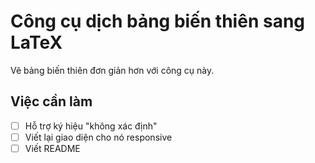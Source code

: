 # Công cụ dịch bảng biến thiên sang LaTeX

Vẽ bảng biến thiên đơn giản hơn với công cụ này.

## Việc cần làm

- [ ] Hỗ trợ ký hiệu "không xác định"
- [ ] Viết lại giao diện cho nó responsive
- [ ] Viết README